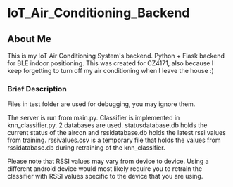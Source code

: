 # IoT_Air_Conditioning_Backend
## About Me
This is my IoT Air Conditioning System's backend. Python + Flask backend for BLE indoor positioning. This was created for CZ4171, also because I keep forgetting to turn off my air conditioning when I leave the house :)

### Brief Description
Files in test folder are used for debugging, you may ignore them.

The server is run from main.py. Classifier is implemented in knn_classifier.py. 2 databases are used. statusdatabase.db holds the current status of the aircon and rssidatabase.db holds the latest rssi values from training. rssivalues.csv is a temporary file that holds the values from rssidatabase.db during retraining of the knn_classifier.

Please note that RSSI values may vary from device to device. Using a different android device would most likely require you to retrain the classifier with RSSI values specific to the device that you are using.
